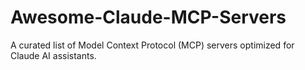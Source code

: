 # Awesome-Claude-MCP-Servers
A curated list of Model Context Protocol (MCP) servers optimized for Claude AI assistants.
